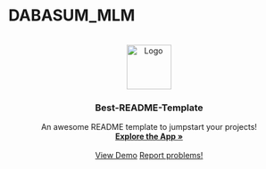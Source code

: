 # DABASUM_MLM

<!-- PROJECT LOGO -->
<br />
<div align="center">
  <a href="https://github.com/othneildrew/Best-README-Template">
    <img src="images/logo.png" alt="Logo" width="80" height="80">
  </a>

  <h3 align="center">Best-README-Template</h3>

  <p align="center">
    An awesome README template to jumpstart your projects!
    <br />
    <a href="[https://github.com/othneildrew/Best-README-Template](https://share.streamlit.io/amirxdbx/dabasum_mlm/main/deploy.py)"><strong>Explore the App »</strong></a>
    <br />
    <br />
  <a href="[mailto:amir.xdbx@gmail.com](https://share.streamlit.io/amirxdbx/dabasum_mlm/main/deploy.py)">View Demo</a>
  <a href="mailto:amir.xdbx@gmail.com">Report problems!</a>
  </p>
</div>
